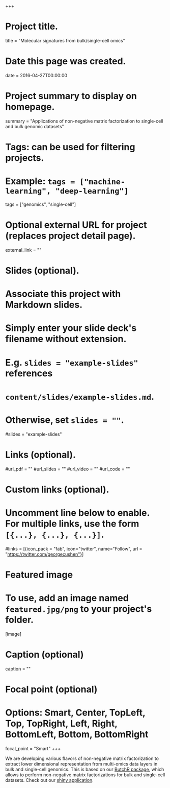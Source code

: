 +++
# Project title.
title = "Molecular signatures from bulk/single-cell omics"

# Date this page was created.
date = 2016-04-27T00:00:00

# Project summary to display on homepage.
summary = "Applications of non-negative matrix factorization to single-cell and bulk genomic datasets"

# Tags: can be used for filtering projects.
# Example: `tags = ["machine-learning", "deep-learning"]`
tags = ["genomics", "single-cell"]

# Optional external URL for project (replaces project detail page).
external_link = ""

# Slides (optional).
#   Associate this project with Markdown slides.
#   Simply enter your slide deck's filename without extension.
#   E.g. `slides = "example-slides"` references 
#   `content/slides/example-slides.md`.
#   Otherwise, set `slides = ""`.
#slides = "example-slides"

# Links (optional).
#url_pdf = ""
#url_slides = ""
#url_video = ""
#url_code = ""

# Custom links (optional).
#   Uncomment line below to enable. For multiple links, use the form `[{...}, {...}, {...}]`.
#links = [{icon_pack = "fab", icon="twitter", name="Follow", url = "https://twitter.com/georgecushen"}]

# Featured image
# To use, add an image named `featured.jpg/png` to your project's folder. 
[image]
  # Caption (optional)
  caption = ""
  
  # Focal point (optional)
  # Options: Smart, Center, TopLeft, Top, TopRight, Left, Right, BottomLeft, Bottom, BottomRight
  focal_point = "Smart"
+++

We are developing various flavors of non-negative matrix factorization to extract lower dimensional representation from multi-omics data layers in bulk and single-cell genomics. This is based on our [ButchR package](https://github.com/hdsu-bioquant/ButchR), which allows to perform non-negative matrix factorizations for bulk and single-cell datasets. Check out our [shiny application](https://hdsu-bioquant.shinyapps.io/shinyButchR/).